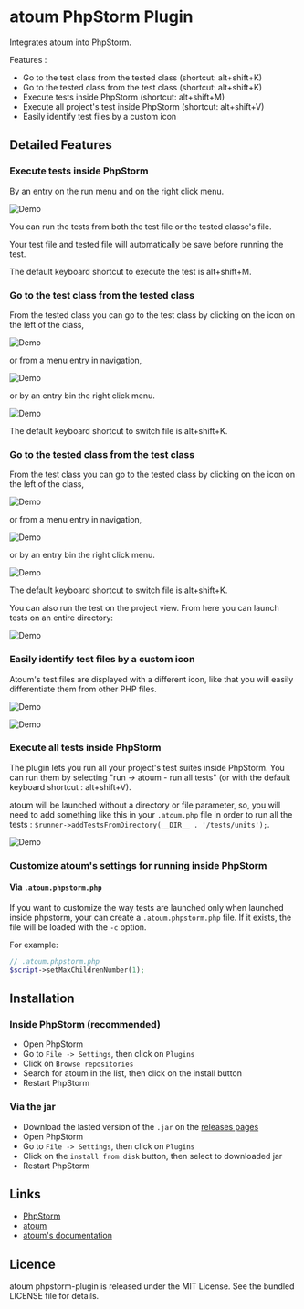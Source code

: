 # atoum PhpStorm Plugin

Integrates atoum into PhpStorm.

Features :

* Go to the test class from the tested class (shortcut: alt+shift+K)
* Go to the tested class from the test class (shortcut: alt+shift+K)
* Execute tests inside PhpStorm (shortcut: alt+shift+M)
* Execute all project's test inside PhpStorm (shortcut: alt+shift+V)
* Easily identify test files by a custom icon


## Detailed Features


### Execute tests inside PhpStorm

By an entry on the run menu and on the right click menu.

![Demo](doc/run.png)

You can run the tests from both the test file or the tested classe's file.

Your test file and tested file will automatically be save before running the test.

The default keyboard shortcut to execute the test is alt+shift+M.


### Go to the test class from the tested class

From the tested class you can go to the test class by clicking on the icon on the left of the class,

![Demo](doc/switch-icon.png)

or from a menu entry in navigation,

![Demo](doc/switch.png)

or by an entry bin the right click menu.

![Demo](doc/switch-right_click.png)

The default keyboard shortcut to switch file is alt+shift+K.


### Go to the tested class from the test class

From the test class you can go to the tested class by clicking on the icon on the left of the class,

![Demo](doc/switch_back-icon.png)

or from a menu entry in navigation,

![Demo](doc/switch_back.png)

or by an entry bin the right click menu.

![Demo](doc/switch_back-right_click.png)

The default keyboard shortcut to switch file is alt+shift+K.

You can also run the test on the project view. From here you can launch tests on an entire directory:

![Demo](doc/run_dir.png)


### Easily identify test files by a custom icon

Atoum's test files are displayed with a different icon, like that you will easily differentiate them from other PHP files.

![Demo](doc/custom_icon-tabs.png)

![Demo](doc/custom_icon-tree.png)


### Execute all tests inside PhpStorm

The plugin lets you run all your project's test suites inside PhpStorm. You can run them by selecting "run -> atoum - run all tests" (or with the default keyboard shortcut : alt+shift+V).

atoum will be launched without a directory or file parameter, so, you will need to add something like this in your `.atoum.php` file in order to run all the tests : `$runner->addTestsFromDirectory(__DIR__ . '/tests/units');`.

![Demo](doc/all.png)


### Customize atoum's settings for running inside PhpStorm

#### Via `.atoum.phpstorm.php`

If you want to customize the way tests are launched only when launched inside phpstorm, your can create a `.atoum.phpstorm.php` file. If it exists, the file will be loaded with the `-c` option.

For example:

```php
// .atoum.phpstorm.php
$script->setMaxChildrenNumber(1);
```


## Installation

### Inside PhpStorm (recommended)

* Open PhpStorm
* Go to `File -> Settings`, then click on `Plugins`
* Click on `Browse repositories`
* Search for atoum in the list, then click on the install button
* Restart PhpStorm

### Via the jar

* Download the lasted version of the `.jar` on the [releases pages](https://github.com/atoum/phpstorm-plugin/releases)
* Open PhpStorm
* Go to `File -> Settings`, then click on `Plugins`
* Click on the `install from disk` button, then select to downloaded jar
* Restart PhpStorm


## Links

* [PhpStorm](https://www.jetbrains.com/phpstorm/)
* [atoum](http://atoum.org)
* [atoum's documentation](http://docs.atoum.org)


## Licence

atoum phpstorm-plugin is released under the MIT License. See the bundled LICENSE file for details.
